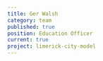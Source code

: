 ```yaml
---
title: Ger Walsh
category: team
published: true
position: Education Officer
current: true
project: limerick-city-model
---
```

